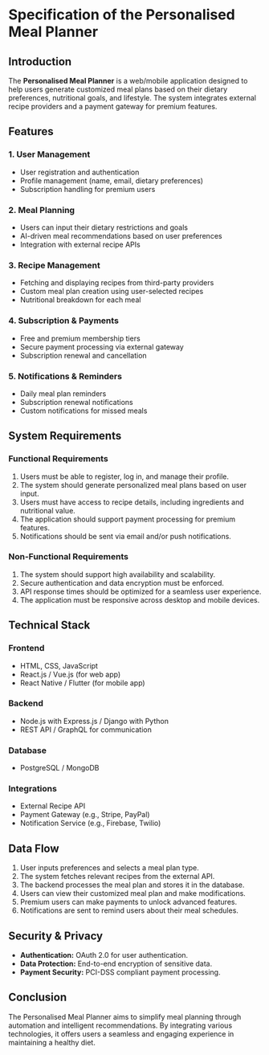 # Specification of the Personalised Meal Planner

## Introduction
The **Personalised Meal Planner** is a web/mobile application designed to help users generate customized meal plans based on their dietary preferences, nutritional goals, and lifestyle. The system integrates external recipe providers and a payment gateway for premium features.

## Features

### 1. **User Management**
- User registration and authentication
- Profile management (name, email, dietary preferences)
- Subscription handling for premium users

### 2. **Meal Planning**
- Users can input their dietary restrictions and goals
- AI-driven meal recommendations based on user preferences
- Integration with external recipe APIs

### 3. **Recipe Management**
- Fetching and displaying recipes from third-party providers
- Custom meal plan creation using user-selected recipes
- Nutritional breakdown for each meal

### 4. **Subscription & Payments**
- Free and premium membership tiers
- Secure payment processing via external gateway
- Subscription renewal and cancellation

### 5. **Notifications & Reminders**
- Daily meal plan reminders
- Subscription renewal notifications
- Custom notifications for missed meals

## System Requirements

### **Functional Requirements**
1. Users must be able to register, log in, and manage their profile.
2. The system should generate personalized meal plans based on user input.
3. Users must have access to recipe details, including ingredients and nutritional value.
4. The application should support payment processing for premium features.
5. Notifications should be sent via email and/or push notifications.

### **Non-Functional Requirements**
1. The system should support high availability and scalability.
2. Secure authentication and data encryption must be enforced.
3. API response times should be optimized for a seamless user experience.
4. The application must be responsive across desktop and mobile devices.

## Technical Stack

### **Frontend**
- HTML, CSS, JavaScript
- React.js / Vue.js (for web app)
- React Native / Flutter (for mobile app)

### **Backend**
- Node.js with Express.js / Django with Python
- REST API / GraphQL for communication

### **Database**
- PostgreSQL / MongoDB

### **Integrations**
- External Recipe API
- Payment Gateway (e.g., Stripe, PayPal)
- Notification Service (e.g., Firebase, Twilio)

## Data Flow
1. User inputs preferences and selects a meal plan type.
2. The system fetches relevant recipes from the external API.
3. The backend processes the meal plan and stores it in the database.
4. Users can view their customized meal plan and make modifications.
5. Premium users can make payments to unlock advanced features.
6. Notifications are sent to remind users about their meal schedules.

## Security & Privacy
- **Authentication:** OAuth 2.0 for user authentication.
- **Data Protection:** End-to-end encryption of sensitive data.
- **Payment Security:** PCI-DSS compliant payment processing.

## Conclusion
The Personalised Meal Planner aims to simplify meal planning through automation and intelligent recommendations. By integrating various technologies, it offers users a seamless and engaging experience in maintaining a healthy diet.


